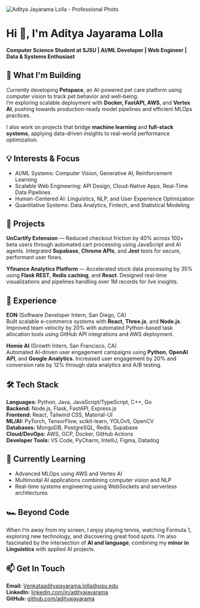 ![Aditya Jayarama Lolla - Professional Photo][profile-photo]

[profile-photo]: https://github.com/adityajayarama/adityajayarama/blob/main/Gemini_Generated_Image_gaecq0gaecq0gaec-removebg-preview.png "Aditya Jayarama Lolla - Professional Photo"

# Hi 👋, I'm Aditya Jayarama Lolla

**Computer Science Student at SJSU | AI/ML Developer | Web Engineer | Data & Systems Enthusiast**

## 🚀 What I'm Building

Currently developing **Petspace**, an AI-powered pet care platform using computer vision to track pet behavior and well-being.  
I’m exploring scalable deployment with **Docker, FastAPI, AWS**, and **Vertex AI**, pushing towards production-ready model pipelines and efficient MLOps practices.

I also work on projects that bridge **machine learning** and **full-stack systems**, applying data-driven insights to real-world performance optimization.

## 💡 Interests & Focus

- AI/ML Systems: Computer Vision, Generative AI, Reinforcement Learning  
- Scalable Web Engineering: API Design, Cloud-Native Apps, Real-Time Data Pipelines  
- Human-Centered AI: Linguistics, NLP, and User Experience Optimization  
- Quantitative Systems: Data Analytics, Fintech, and Statistical Modeling  

## 🧠 Projects

**UnCartify Extension** — Reduced checkout friction by 40% across 100+ beta users through automated cart processing using JavaScript and AI agents. Integrated **Supabase**, **Chrome APIs**, and **Jest** tests for secure, performant user flows.

**Yfinance Analytics Platform** — Accelerated stock data processing by 35% using **Flask REST**, **Redis caching**, and **React**. Designed real-time visualizations and pipelines handling over 1M records for live insights.

## 👔 Experience

**EON** (Software Developer Intern, San Diego, CA)  
Built scalable e-commerce systems with **React**, **Three.js**, and **Node.js**. Improved team velocity by 20% with automated Python-based task allocation tools using GitHub API integrations and AWS deployment.

**Homie AI** (Growth Intern, San Francisco, CA)  
Automated AI-driven user engagement campaigns using **Python**, **OpenAI API**, and **Google Analytics**. Increased user engagement by 20% and conversion rate by 12% through data analytics and A/B testing.

## 🛠️ Tech Stack

**Languages:** Python, Java, JavaScript/TypeScript, C++, Go  
**Backend:** Node.js, Flask, FastAPI, Express.js  
**Frontend:** React, Tailwind CSS, Material-UI  
**ML/AI:** PyTorch, TensorFlow, scikit-learn, YOLOv5, OpenCV  
**Databases:** MongoDB, PostgreSQL, Redis, Supabase  
**Cloud/DevOps:** AWS, GCP, Docker, GitHub Actions  
**Developer Tools:** VS Code, PyCharm, IntelliJ, Figma, Datadog  

## 🌱 Currently Learning

- Advanced MLOps using AWS and Vertex AI  
- Multimodal AI applications combining computer vision and NLP  
- Real-time systems engineering using WebSockets and serverless architectures  

## 🏎️ Beyond Code

When I’m away from my screen, I enjoy playing tennis, watching Formula 1, exploring new technology, and discovering great food spots. I’m also fascinated by the intersection of **AI and language**, combining my **minor in Linguistics** with applied AI projects.

## 📫 Get In Touch

**Email:** [Venkataadityajayarama.lolla@sjsu.edu](mailto:Venkataadityajayarama.lolla@sjsu.edu)  
**LinkedIn:** [linkedin.com/in/adityajayarama](https://linkedin.com/in/adityajayarama)  
**GitHub:** [github.com/adityajayarama](https://github.com/adityajayarama)
